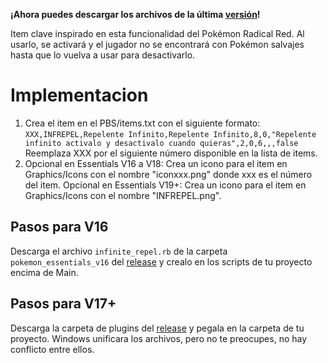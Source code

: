 **¡Ahora puedes descargar los archivos de la última [versión](https://github.com/Pokemon-Fan-Games/InfiniteRepel/releases/latest)!**

Item clave inspirado en esta funcionalidad del Pokémon Radical Red. Al usarlo, se activará y el jugador no se encontrará con Pokémon salvajes hasta que lo vuelva a usar para desactivarlo.

# Implementacion

1. Crea el item en el PBS/items.txt con el siguiente formato:
   `XXX,INFREPEL,Repelente Infinito,Repelente Infinito,8,0,"Repelente infinito activalo y desactivalo cuando quieras",2,0,6,,,false`
   Reemplaza XXX por el siguiente número disponible en la lista de items.
2. Opcional en Essentials V16 a V18: Crea un icono para el item en Graphics/Icons con el nombre "iconxxx.png" donde xxx es el número del item.
   Opcional en Essentials V19+: Crea un icono para el item en Graphics/Icons con el nombre "INFREPEL.png".

## Pasos para V16

Descarga el archivo `infinite_repel.rb` de la carpeta `pokemon_essentials_v16` del [release](https://github.com/Pokemon-Fan-Games/InfiniteRepel/releases/latest) y crealo en los scripts de tu proyecto encima de Main.

## Pasos para V17+

Descarga la carpeta de plugins del [release](https://github.com/Pokemon-Fan-Games/InfiniteRepel/releases/latest) y pegala en la carpeta de tu proyecto. Windows unificara los archivos, pero no te preocupes, no hay conflicto entre ellos.
